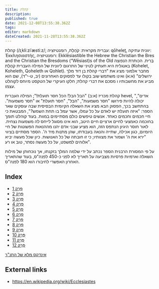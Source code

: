 ```yaml
---
title: קהלת
description: 
published: true
date: 2021-12-08T13:55:38.362Z
tags: 
editor: markdown
dateCreated: 2021-11-28T13:55:38.362Z
---
```


קהלת (/ɪˌkliːziˈæstiːz/; עברית מקראית: קֹהֶלֶת, רומנטיזציה: qōheleṯ, יוונית עתיקה: Ἐκκλησιαστής, רומנטיזציה: Ekklēsiastible the Hebrew the Christian the Bres and the Christian the Bresdoms (“Wēsiast)s of the Old בְּרִית. הכותרת הנפוצה באנגלית היא תעתיק לטיני של התרגום ליוונית של המילה העברית קֹהֶלֶת (Kohelet, Koheleth, Qoheleth או Qohlet). מחבר אלמוני מציג את "דברי קהלת בן דוד מלך ירושלים" (א:א) ואינו משתמש שוב בקולו עד לפסוקים האחרונים (יב, ט-י"ד), שם הוא מביע את מחשבותיו ו מסכם את דברי קהלת; חלקו העיקרי של הטקסט מיוחס לקוהלט עצמו.

קהלת מכריז (א:ב) "הבל הבל! הכל חסר תועלת!"; המילה העברית hevel, "אדים", יכולה להיות פירושו "חסר משמעות", "הבל", "חסר תועלת" או "חסר משמעות". בהתחשב בכך, הפסוק הבא מציג את השאלה הקיומית הבסיסית שבה עוסקים שאר הספר: "איזה תועלת יש לאדם על כל עמלו, אשר עמל בו תחת השמש?", המבטאת כי חיי חכמים וחכמים כאחד. אנשים טיפשים כולם מסתיימים במוות. בעוד קוהלט תומך בחוכמה כאמצעי לחיים ארציים חיים היטב, הוא אינו מסוגל לייחס לה משמעות נצחית. לאור חוסר היגיון הנתפס הזה, הוא מציע שבני אדם יהנו מההנאות הפשוטות של חיי היומיום, כגון אכילה, שתייה והנאה בעבודתו, שהן מתנות מיד ה'. הספר מסתיים בציווי "ירא את ה' ושמור את מצוותיו; כי זו חובתה של כל האנושות. כיון שכל מעשה יביא אלוהים למשפט, על כל מעשה נסתר, טוב או רע".

על פי המסורת הרבנית הספר נכתב על ידי שלמה המלך בזקנתו, אך נוכחותן של מילות השאלה וארמיות פרסיות מצביעה על תאריך לא לפני כ-450 לפנה"ס, בעוד שהתאריך האחרון האפשרי לחיבורו הוא 180 לפנה"ס. 

## Index

- [פֶּרֶק 1](/he/Bible/Ecclesiastes/1)
- [פֶּרֶק 2](/he/Bible/Ecclesiastes/2)
- [פֶּרֶק 3](/he/Bible/Ecclesiastes/3)
- [פֶּרֶק 4](/he/Bible/Ecclesiastes/4)
- [פֶּרֶק 5](/he/Bible/Ecclesiastes/5)
- [פֶּרֶק 6](/he/Bible/Ecclesiastes/6)
- [פֶּרֶק 7](/he/Bible/Ecclesiastes/7)
- [פֶּרֶק 8](/he/Bible/Ecclesiastes/8)
- [פֶּרֶק 9](/he/Bible/Ecclesiastes/9)
- [פֶּרֶק 10](/he/Bible/Ecclesiastes/10)
- [פֶּרֶק 11](/he/Bible/Ecclesiastes/11)
- [פֶּרֶק 12](/he/Bible/Ecclesiastes/12)



[אינדקס מלא של התנ"ך](/he/index/bible)


## External links

- https://en.wikipedia.org/wiki/Ecclesiastes